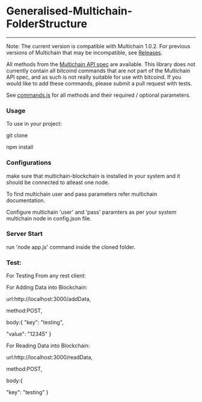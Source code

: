 # Generalised-Multichain-FolderStructure
---------------------------------------------------

Note: The current version is compatible with Multichain 1.0.2. For previous versions of Multichain that may be incompatible, see [Releases](https://github.com/scoin/multichain-node/releases).

All methods from the [Multichain API spec](http://www.multichain.com/developers/json-rpc-api/) are available. This library does not currently contain all bitcoind commands that are not part of the Multichain API spec, and as such is not really suitable for use with bitcoind. If you would like to add these commands, please submit a pull request with tests.

See [commands.js](https://github.com/scoin/multichain-node/blob/development/lib/commands.js) for all methods and their required / optional parameters. 

### Usage
To use in your project:

git clone <the repo>

npm install

### Configurations
make sure that multichain-blockchain is installed in your system and it should be connected to atleast one node.
 
To find multichain user and pass parameters refer multichain documentation. 

Configure multichain 'user' and 'pass' paramters as per your system multichain node in config.json file.
  
### Server Start

run 'node app.js' command inside the cloned folder.

### Test:

For Testing From any rest client:

For Adding Data into Blockchain:
 
 url:http://localhost:3000/addData,
 
 method:POST,
 
 body:{
  "key": "testing",
  
  "value": "12345"
}

For Reading Data into Blockchain:

url:http://localhost:3000/readData,

method:POST,

body:{
  
  "key": "testing"
} 
